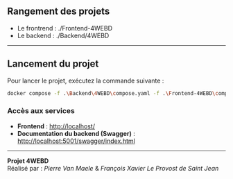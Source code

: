 ## Rangement des projets
- Le frontrend : ./Frontend-4WEBD
- Le backend : ./Backend/4WEBD

---


## Lancement du projet

Pour lancer le projet, exécutez la commande suivante :

```bash
docker compose -f .\Backend\4WEBD\compose.yaml -f .\Frontend-4WEBD\compose.yaml up --build -d
```

### Accès aux services

- **Frontend** : [http://localhost/](http://localhost/)  
- **Documentation du backend (Swagger)** : [http://localhost:5001/swagger/index.html](http://localhost:5001/swagger/index.html)

---

**Projet 4WEBD**  
Réalisé par : *Pierre Van Maele* & *François Xavier Le Provost de Saint Jean*


